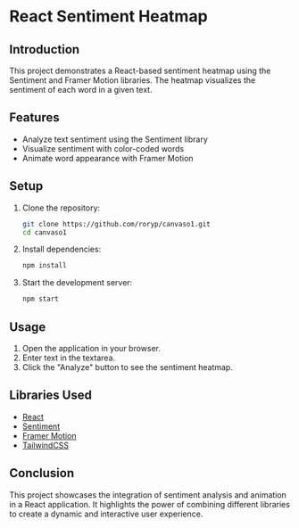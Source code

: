 # React Sentiment Heatmap

## Introduction

This project demonstrates a React-based sentiment heatmap using the Sentiment and Framer Motion libraries. The heatmap visualizes the sentiment of each word in a given text.

## Features

- Analyze text sentiment using the Sentiment library
- Visualize sentiment with color-coded words
- Animate word appearance with Framer Motion

## Setup

1. Clone the repository:
   ```sh
   git clone https://github.com/roryp/canvaso1.git
   cd canvaso1
   ```

2. Install dependencies:
   ```sh
   npm install
   ```

3. Start the development server:
   ```sh
   npm start
   ```

## Usage

1. Open the application in your browser.
2. Enter text in the textarea.
3. Click the "Analyze" button to see the sentiment heatmap.

## Libraries Used

- [React](https://reactjs.org/)
- [Sentiment](https://www.npmjs.com/package/sentiment)
- [Framer Motion](https://www.framer.com/motion/)
- [TailwindCSS](https://tailwindcss.com/)

## Conclusion

This project showcases the integration of sentiment analysis and animation in a React application. It highlights the power of combining different libraries to create a dynamic and interactive user experience.
